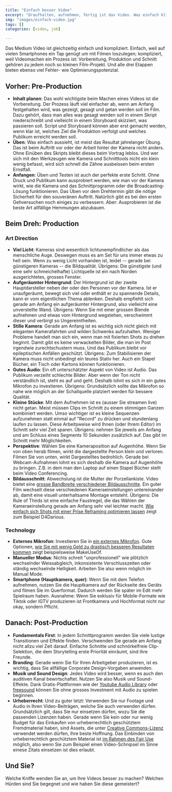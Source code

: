```yaml
---
title: "Einfach besser Video"
excerpt: "Draufhalten, aufnehmen, fertig ist das Video. Was einfach klingt, ist es nicht. Praktische Tipps, wie Sie Video für Online-Sitzungen oder Streams optimieren können."
img: "images/einfach-video.jpg"
tags: []
categories: [video, job]

---
```


Das Medium Video ist gleichzeitig einfach und kompliziert. Einfach, weil auf vielen Smartphones ein Tap genügt um mit Filmen loszulegen; kompliziert, weil Videomachen ein Prozess ist: Vorbereitung, Produktion und Schnitt gehören zu jedem noch so kleinen Film-Projekt. Und alle drei Etappen bieten ebenso viel Fehler- wie Optimierungspotenzial.



## Vorher: Pre-Production

- **Inhalt planen**: Das wohl wichtigste beim Machen eines Videos ist die Vorbereitung. Der Prozess läuft viel einfacher ab, wenn am Anfang festgehalten wird, was gezeigt, gesagt und getan werden soll im Film. Dazu gehört, dass man alles was gesagt werden soll in einem Skript niederschreibt und vielleicht in einem Storyboard skizziert, was passieren soll. Script und Storyboard können aber erst gemacht werden, wenn klar ist, welches Ziel die Produktion verfolgt und welches Publikum erreicht werden soll. 
- **Üben**: Was einfach aussieht, ist meist das Resultat jahrelanger Übung. Das ist beim Auftritt vor oder der Arbeit hinter der Kamera nicht anders. Ohne Einüben des Skripts bleibt dieses beim Vortrag leblos. Und wer sich mit den Werkzeugen wie Kamera und Schnitttools nicht ein klein wenig befasst, wird sich schnell die Zähne ausbeissen beim ersten Ernstfall.
- **Anfangen**: Üben und Testen ist auch der perfekte erste Schritt. Ohne Druck und Publikum kann ausprobiert werden, wie man vor der Kamera wirkt, wie die Kamera und das Schnittprogramm oder die Broadcasting-Lösung funktionieren. Das Üben vor dem Drehtermin gibt die nötige Sicherheit für den souveränen Auftritt. Natürlich gibt es bei den ersten Gehversuchen noch einiges zu verbessern. Aber: Ausprobieren ist die beste Art allfällige Hemmungen abzubauen.

## Beim Dreh: Production

### Art Direction

- **Viel Licht**: Kameras sind wesentlich lichtunempfindlicher als das menschliche Auge. Deswegen muss es am Set für uns immer etwas zu hell sein. Wenn zu wenig Licht vorhanden ist, leidet -- gerade bei günstigeren Kameras -- die Bildqualität. Übrigens: Die günstigste (und eine sehr schmeichelhafte) Lichtquelle ist ein nach Norden ausgerichtetes, grosses Fenster.
- **Aufgeräumter Hintergrund**: Der Hintergrund ist der zweite Hauptdarsteller neben der oder den Personen vor der Kamera. Ist er unaufgeräumt, bewegt sich viel oder enthält er zu spannende Details, kann er vom eigentlichen Thema ablenken. Deshalb empfiehlt sich gerade am Anfang ein aufgeräumter Hintergrund, also vielleicht eine unverstellte Wand. Übrigens: Wenn Sie mit einer grossen Blende aufnehmen und etwas vom Hintergrund wegstehen, verschwimmt dieser und verbirgt so Ungereimtheiten.
- **Stille Kamera**: Gerade am Anfang ist es wichtig sich nicht gleich mit eleganten Kamerafahrten und wilden Schwenks aufzuhalten. Weniger Probleme handelt man sich ein, wenn man mit fixierten Shots zu drehen beginnt. Damit gibt es keine verwackelten Bilder, die man im Post irgendwie zurechtschustern muss. Und das Publikum bleibt vor epileptischen Anfällen geschützt. Übrigens: Zum Stabilisieren der Kamera muss nicht unbedingt ein teures Stativ her. Auch ein Stapel Bücher, ein Tisch oder Kartons können funktionieren.
- **Gutes Audio**: Ein oft unterschätzter Aspekt von Video ist Audio. Das Publikum verzeiht schlechte Bilder. Aber wenn der Ton nicht verständlich ist, steht es auf und geht. Deshalb lohnt es sich in ein gutes Mikrofon zu investieren. Übrigens: Grundsätzlich sollte das Mikrofon so nahe wie möglich an der Schallquelle platziert werden für bessere Qualität.
- **Kleine Stücke**: Mit dem Aufnehmen ist es (ausser Sie streamen live) nicht getan. Meist müssen Clips im Schnitt zu einem stimmigen Ganzen kombiniert werden. Umso wichtiger ist es kleine Sequenzen aufzunehmen statt einmal auf "Record" zu drücken und stundenlang laufen zu lassen. Diese Arbeitsweise wird Ihnen (oder Ihrem Editor) im Schnitt sehr viel Zeit sparen. Übrigens: nehmen Sie jeweils am Anfang und am Schluss eines Segments 10 Sekunden zusätzlich auf. Das gibt im Schnitt mehr Möglichkeiten.
- **Perspektive**: Wählen Sie eine Kameraposition auf Augenhöhe. Wenn Sie von oben herab filmen, wirkt die dargestellte Person klein und verloren. Filmen Sie von unten, wirkt Dargestelltes bedrohlich. Gerade bei Webcam-Aufnahmen lohnt es sich deshalb die Kamera auf Augenhöhe zu bringen. Z.B. in dem man den Laptop auf einen Stapel Bücher stellt beim Video Conferencing.
- **Bildausschnitt**: Abwechslung ist die Mutter der Porzellankiste. Video bietet eine [grosse Bandbreite verschiedener Bildausschnitte](https://www.youtube.com/watch?v=ICcE72RwEyc). Ein guter Film wechselt diese verschiedenen Kameraeinstellungen untereinander ab, damit eine visuell unterhaltsame Montage entsteht. Übrigens: Die Rule of Thirds ist eine einfache Faustregel, die das Wählen der Kameraeinstellung gerade am Anfang sehr viel leichter macht. [Wie einfach sich Shots mit einer Prise Reframing optimieren lassen](https://youtu.be/cIvGRytmRaw?t=246) zeigt zum Beispiel D4Darious.

### Technology

- **Externes Mikrofon**: Investieren Sie in [ein externes Mikrofon](https://biteable.com/blog/tips/best-vlogging-microphone/). Gute Optionen, [wie Sie mit wenig Geld zu drastisch besseren Resultaten kommen](https://www.makeuseof.com/tag/essential-tips-record-better-audio/) zeigt beispielsweise MakeUseOf.
- **Manueller Modus**: Nichts schreit "unprofessionell" wie plötzlich wechselnder Weissabgleich, inkonsistente Verschlusszeiten oder ständig wechselnde Helligkeit. Arbeiten Sie also wenn möglich im Manual Mode.
- **Smartphone (Hauptkamera, quer)**: Wenn Sie mit dem Telefon aufnehmen, nutzen Sie die Hauptkamera auf der Rückseite des Geräts und filmen Sie im Querformat. Dadurch werden Sie später im Edit mehr Spielraum haben. Ausnahme: Wenn Sie exklusiv für Mobile-Formate wie Tiktok oder IGTV produzieren ist Frontkamera und Hochformat nicht nur okay, sondern Pflicht.

## Danach: Post-Production

- **Fundamentals First**: In jedem Schnittprogramm werden Sie viele lustige Transitionen und Effekte finden. Verschwenden Sie gerade am Anfang nicht allzu viel Zeit darauf. Einfache Schnitte und schnörkelfreie Clip-Selektion, die dem Storytelling erste Priorität einräumt, sind ihre Freunde. 
- **Branding**: Gerade wenn Sie für Ihren Arbeitgeber produzieren, ist es wichtig, dass Sie allfällige Corporate Design-Vorgaben anwenden.
- **Musik und Sound Design**: Jedes Video wird besser, wenn es auch den auditiven Kanal bewirtschaftet. Nutzen Sie also Musik und Sound-Effekte. Dank Gratis-Plattformen wie der [Youtube Audio Library](https://www.youtube.com/audiolibrary/music?nv=1) oder [freesound](https://freesound.org/) können Sie ohne grosses Investment mit Audio zu spielen beginnen.
- **Urheberrecht**: Und zu guter letzt: Verwenden Sie nur Footage und Audio in Ihren Video-Beiträgen, welche Sie auch verwenden dürfen. Grundsätzlich gilt, dass Sie nur einsetzen dürfen, wozu Sie die passenden Lizenzen haben. Gerade wenn Sie kein oder nur wenig Budget für das Einkaufen von urheberrechtlich geschütztem Fremdmaterial haben, sind Assets, die unter [Creative Commons-Lizenz](https://creativecommons.org/about/cclicenses/) verwendet werden dürfen, Ihre beste Hoffnung. Das Einbinden von urheberrechtlich geschütztem Material ist [im Rahmen des Fair Use](https://cmsimpact.org/code/code-best-practices-fair-use-online-video/) möglich, also wenn Sie zum Beispiel einen Video-Schnipsel im Sinne einese Zitats einsetzen ist dies erlaubt.

## Und Sie?

Welche Kniffe wenden Sie an, um Ihre Videos besser zu machen? Welchen Hürden sind Sie begegnet und wie haben Sie diese gemeistert?
